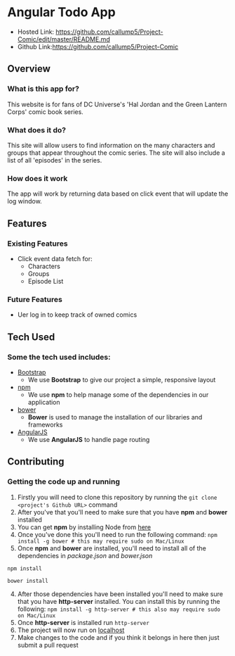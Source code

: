 # Angular Todo App

- Hosted Link: https://github.com/callump5/Project-Comic/edit/master/README.md
- Github Link:https://github.com/callump5/Project-Comic

## Overview
### What is this app for?
This website is for fans of DC Universe's 'Hal Jordan and the Green Lantern Corps' comic book series. 

### What does it do?
This site will allow users to find information on the many characters and groups that appear throughout the comic series.
The site will also include a list of all 'episodes' in the series.


### How does it work
The app will work by returning data based on click event that will update the log window.

## Features
### Existing Features
- Click event data fetch for:
	- Characters
	- Groups
	- Episode List

### Future Features
- Uer log in to keep track of owned comics 
 
## Tech Used
### Some the tech used includes:
- [Bootstrap](http://getbootstrap.com/)
	- We use **Bootstrap** to give our project a simple, responsive layout
- [npm](https://www.npmjs.com/)
	- We use **npm** to help manage some of the dependencies in our application
- [bower](https://bower.io/)
	- **Bower** is used to manage the installation of our libraries and frameworks
- [AngularJS](https://angularjs.org/)
	- We use **AngularJS** to handle page routing
## Contributing

### Getting the code up and running
1. Firstly you will need to clone this repository by running the ```git clone <project's Github URL>``` command
2. After you've that you'll need to make sure that you have **npm** and **bower** installed
  1. You can get **npm** by installing Node from [here](https://nodejs.org/en/)
  2. Once you've done this you'll need to run the following command:
  	 `npm install -g bower # this may require sudo on Mac/Linux`
3. Once **npm** and **bower** are installed, you'll need to install all of the dependencies in *package.json* and *bower.json*
  ```
  npm install

  bower install
  ```
4. After those dependencies have been installed you'll need to make sure that you have **http-server** installed. You can install this by running the following: ```npm install -g http-server # this also may require sudo on Mac/Linux```
5. Once **http-server** is installed run ```http-server```
6. The project will now run on [localhost](http://127.0.0.1:8080)
7. Make changes to the code and if you think it belongs in here then just submit a pull request
